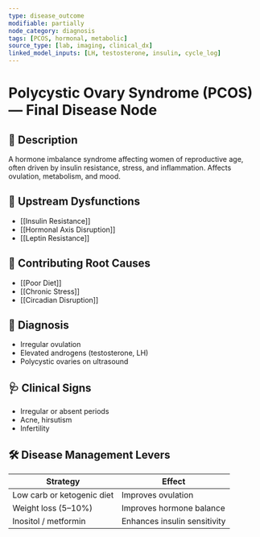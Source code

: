 ```yaml
---
type: disease_outcome
modifiable: partially
node_category: diagnosis
tags: [PCOS, hormonal, metabolic]
source_type: [lab, imaging, clinical_dx]
linked_model_inputs: [LH, testosterone, insulin, cycle_log]
---
```


# Polycystic Ovary Syndrome (PCOS) — Final Disease Node

## 🧨 Description
A hormone imbalance syndrome affecting women of reproductive age, often driven by insulin resistance, stress, and inflammation. Affects ovulation, metabolism, and mood.

## 🔁 Upstream Dysfunctions
- [[Insulin Resistance]]
- [[Hormonal Axis Disruption]]
- [[Leptin Resistance]]

## 🔁 Contributing Root Causes
- [[Poor Diet]]
- [[Chronic Stress]]
- [[Circadian Disruption]]

## 🔬 Diagnosis
- Irregular ovulation
- Elevated androgens (testosterone, LH)
- Polycystic ovaries on ultrasound

## 🩺 Clinical Signs
- Irregular or absent periods
- Acne, hirsutism
- Infertility

## 🛠 Disease Management Levers
| Strategy                 | Effect              |
|--------------------------|---------------------|
| Low carb or ketogenic diet | Improves ovulation |
| Weight loss (5–10%)      | Improves hormone balance |
| Inositol / metformin     | Enhances insulin sensitivity |
